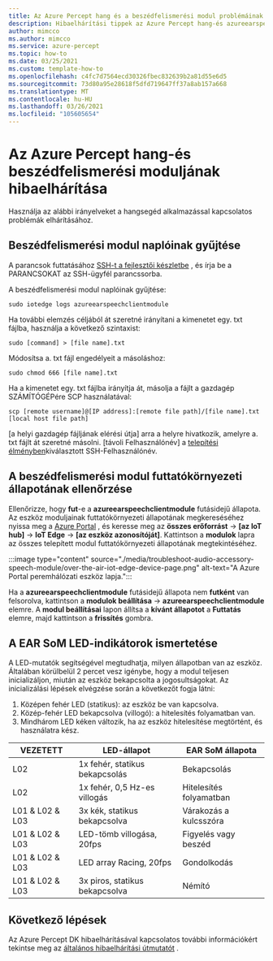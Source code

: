 ```yaml
---
title: Az Azure Percept hang és a beszédfelismerési modul problémáinak elhárítása
description: Hibaelhárítási tippek az Azure Percept hang-és azureearspeechclientmodule
author: mimcco
ms.author: mimcco
ms.service: azure-percept
ms.topic: how-to
ms.date: 03/25/2021
ms.custom: template-how-to
ms.openlocfilehash: c4fc7d7564ecd30326fbec832639b2a81d55e6d5
ms.sourcegitcommit: 73d80a95e28618f5dfd719647ff37a8ab157a668
ms.translationtype: MT
ms.contentlocale: hu-HU
ms.lasthandoff: 03/26/2021
ms.locfileid: "105605654"
---
```

# <a name="azure-percept-audio-and-speech-module-troubleshooting"></a>Az Azure Percept hang-és beszédfelismerési moduljának hibaelhárítása

Használja az alábbi irányelveket a hangsegéd alkalmazással kapcsolatos problémák elhárításához.

## <a name="collecting-speech-module-logs"></a>Beszédfelismerési modul naplóinak gyűjtése

A parancsok futtatásához [SSH-t a fejlesztői készletbe](./how-to-ssh-into-percept-dk.md) , és írja be a PARANCSOKAT az SSH-ügyfél parancssorba.

A beszédfelismerési modul naplóinak gyűjtése:

```console
sudo iotedge logs azureearspeechclientmodule
```

Ha további elemzés céljából át szeretné irányítani a kimenetet egy. txt fájlba, használja a következő szintaxist:

```console
sudo [command] > [file name].txt
```

Módosítsa a. txt fájl engedélyeit a másoláshoz:

```console
sudo chmod 666 [file name].txt
```

Ha a kimenetet egy. txt fájlba irányítja át, másolja a fájlt a gazdagép SZÁMÍTÓGÉPére SCP használatával:

```console
scp [remote username]@[IP address]:[remote file path]/[file name].txt [local host file path]
```

[a helyi gazdagép fájljának elérési útja] arra a helyre hivatkozik, amelyre a. txt fájlt át szeretné másolni. [távoli Felhasználónév] a [telepítési élményben](./quickstart-percept-dk-set-up.md)kiválasztott SSH-Felhasználónév.

## <a name="checking-runtime-status-of-the-speech-module"></a>A beszédfelismerési modul futtatókörnyezeti állapotának ellenőrzése

Ellenőrizze, hogy **fut**-e a **azureearspeechclientmodule** futásidejű állapota. Az eszköz moduljainak futtatókörnyezeti állapotának megkereséséhez nyissa meg a [Azure Portal](https://portal.azure.com/) , és keresse meg az **összes erőforrást**  ->  **[az IoT hub]**  ->  **IoT Edge**  ->  **[az eszköz azonosítóját]**. Kattintson a **modulok** lapra az összes telepített modul futtatókörnyezeti állapotának megtekintéséhez.

:::image type="content" source="./media/troubleshoot-audio-accessory-speech-module/over-the-air-iot-edge-device-page.png" alt-text="A Azure Portal peremhálózati eszköz lapja.":::

Ha a **azureearspeechclientmodule** futásidejű állapota nem **futként** van felsorolva, kattintson a **modulok beállítása**  ->  **azureearspeechclientmodule** elemre. A **modul beállításai** lapon állítsa a **kívánt állapotot** a **Futtatás** elemre, majd kattintson a **frissítés** gombra.

## <a name="understanding-ear-som-led-indicators"></a>A EAR SoM LED-indikátorok ismertetése

A LED-mutatók segítségével megtudhatja, milyen állapotban van az eszköz. Általában körülbelül 2 percet vesz igénybe, hogy a modul teljesen inicializáljon, miután az eszköz bekapcsolta a jogosultságokat. Az inicializálási lépések elvégzése során a következőt fogja látni:

1. Középen fehér LED (statikus): az eszköz be van kapcsolva.
2. Közép-fehér LED bekapcsolva (villogó): a hitelesítés folyamatban van.
3. Mindhárom LED kéken változik, ha az eszköz hitelesítése megtörtént, és használatra kész.

|VEZETETT|LED-állapot|EAR SoM állapota|
|---|---------|--------------|
|L02|1x fehér, statikus bekapcsolás|Bekapcsolás |
|L02|1x fehér, 0,5 Hz-es villogás|Hitelesítés folyamatban |
|L01 & L02 & L03|3x kék, statikus bekapcsolva|Várakozás a kulcsszóra|
|L01 & L02 & L03|LED-tömb villogása, 20fps |Figyelés vagy beszéd|
|L01 & L02 & L03|LED array Racing, 20fps|Gondolkodás|
|L01 & L02 & L03|3x piros, statikus bekapcsolva |Némító|

## <a name="next-steps"></a>Következő lépések

Az Azure Percept DK hibaelhárításával kapcsolatos további információkért tekintse meg az [általános hibaelhárítási útmutatót](./troubleshoot-dev-kit.md) .
